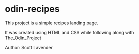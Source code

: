 # odin-recipes

This project is a simple recipes landing page. 

It was created using HTML and CSS while following along with The_Odin_Project

Author: Scott Lavender
